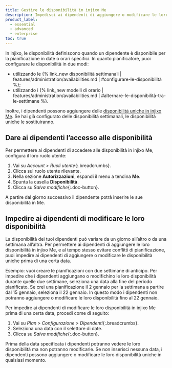 ```yaml
---
title: Gestire le disponibilità in injixo Me
description: Impedisci ai dipendenti di aggiungere o modificare le loro disponibilità uniche prima di una certa data.
product_label:
  - essential
  - advanced
  - enterprise
toc: true
---
```


In injixo, le disponibilità definiscono quando un dipendente è disponibile per la pianificazione in date o orari specifici. In quanto pianificatore, puoi configurare le disponibilità in due modi:
- utilizzando le {% link_new disponibilità settimanali | features/administration/availabilities.md | #configurare-le-disponibilità %};
- utilizzando i {% link_new modelli di orario | features/administration/availabilities.md | #alternare-le-disponibilità-tra-le-settimane %}.

Inoltre, i dipendenti possono aggiungere delle [disponibilità uniche in injixo Me](/add-availabilities-in-me#add-an-availability). Se hai già configurato delle disponibilità settimanali, le disponibilità uniche le sostituiranno.

## Dare ai dipendenti l’accesso alle disponibilità

Per permettere ai dipendenti di accedere alle disponibilità in injixo Me, configura il loro ruolo utente:

1. Vai su _Account > Ruoli utente_{:.breadcrumbs}.
2. Clicca sul ruolo utente rilevante.
3. Nella sezione **Autorizzazioni**, espandi il menu a tendina **Me**.
4. Spunta la casella **Disponibilità**.
5. Clicca su _Salva modifiche_{:.doc-button}.

A partire dal giorno successivo il dipendente potrà inserire le sue disponibilità in Me.

## Impedire ai dipendenti di modificare le loro disponibilità

La disponibilità dei tuoi dipendenti può variare da un giorno all’altro o da una settimana all’altra. Per permettere ai dipendenti di aggiungere le loro disponibilità in injixo Me, e al tempo stesso evitare conflitti di pianificazione, puoi impedire ai dipendenti di aggiungere o modificare le disponibilità uniche prima di una certa data.

Esempio: vuoi creare le pianificazioni con due settimane di anticipo. Per impedire che i dipendenti aggiungano o modifichino le loro disponibilità durante quelle due settimane, seleziona una data alla fine del periodo pianificato. Se crei una pianificazione il 2 gennaio per la settimana a partire dal 15 gennaio, seleziona il 22 gennaio. In questo modo i dipendenti non potranno aggiungere o modificare le loro disponibilità fino al 22 gennaio.

Per impedire ai dipendenti di modificare le loro disponibilità in injixo Me prima di una certa data, procedi come di seguito:

1. Vai su _Plan > Configurazione > Dipendenti_{:.breadcrumbs}.
2. Seleziona una data con il selettore di date.
3. Clicca su _Salva modifiche_{:.doc-button}.

Prima della data specificata i dipendenti potranno vedere le loro disponibilità ma non potranno modificarle. Se non inserisci nessuna data, i dipendenti possono aggiungere o modificare le loro disponibilità uniche in qualsiasi momento.
